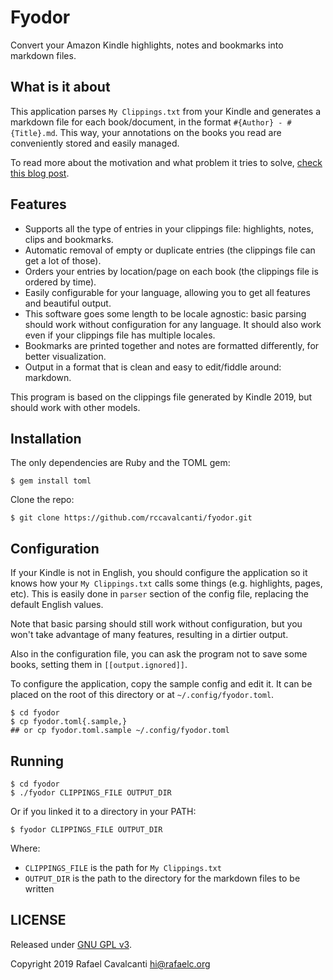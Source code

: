 # Fyodor

Convert your Amazon Kindle highlights, notes and bookmarks into markdown files.


## What is it about
This application parses `My Clippings.txt` from your Kindle and generates a markdown file for each book/document, in the format `#{Author} - #{Title}.md`. This way, your annotations on the books you read are conveniently stored and easily managed.

To read more about the motivation and what problem it tries to solve, [check this blog post](http://rafaelc.org/blog/export-all-your-kindle-highlights-and-notes/).


## Features

* Supports all the type of entries in your clippings file: highlights, notes, clips and bookmarks.
* Automatic removal of empty or duplicate entries (the clippings file can get a lot of those).
* Orders your entries by location/page on each book (the clippings file is ordered by time).
* Easily configurable for your language, allowing you to get all features and beautiful output.
* This software goes some length to be locale agnostic: basic parsing should work without configuration for any language. It should also work even if your clippings file has multiple locales.
* Bookmarks are printed together and notes are formatted differently, for better visualization.
* Output in a format that is clean and easy to edit/fiddle around: markdown.

This program is based on the clippings file generated by Kindle 2019, but should work with other models.


## Installation

The only dependencies are Ruby and the TOML gem:

```
$ gem install toml
```

Clone the repo:

```
$ git clone https://github.com/rccavalcanti/fyodor.git
```


## Configuration

If your Kindle is not in English, you should configure the application so it knows how your `My Clippings.txt` calls some things (e.g. highlights, pages, etc). This is easily done in `parser` section of the config file, replacing the default English values.

Note that basic parsing should still work without configuration, but you won't take advantage of many features, resulting in a dirtier output.

Also in the configuration file, you can ask the program not to save some books, setting them in `[[output.ignored]]`.

To configure the application, copy the sample config and edit it. It can be placed on the root of this directory or at `~/.config/fyodor.toml`.

```
$ cd fyodor
$ cp fyodor.toml{.sample,}
## or cp fyodor.toml.sample ~/.config/fyodor.toml
```


## Running

```
$ cd fyodor
$ ./fyodor CLIPPINGS_FILE OUTPUT_DIR
```

Or if you linked it to a directory in your PATH:
```
$ fyodor CLIPPINGS_FILE OUTPUT_DIR
```

Where:
* `CLIPPINGS_FILE` is the path for `My Clippings.txt`
* `OUTPUT_DIR` is the path to the directory for the markdown files to be written


## LICENSE

Released under [GNU GPL v3](LICENSE).

Copyright 2019 Rafael Cavalcanti <hi@rafaelc.org>
